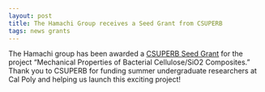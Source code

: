 ```yaml
---
layout: post
title: The Hamachi Group receives a Seed Grant from CSUPERB
tags: news grants
---
```


The Hamachi group has been awarded a <a href="https://www2.calstate.edu/impact-of-the-csu/research/csuperb/Documents/2021SeedGrantAwardsWebAnnouncement043021.pdf">CSUPERB Seed Grant</a> for the project “Mechanical Properties of Bacterial Cellulose/SiO2 Composites.” 
Thank you to CSUPERB for funding summer undergraduate researchers at Cal Poly and helping us launch this exciting project!
